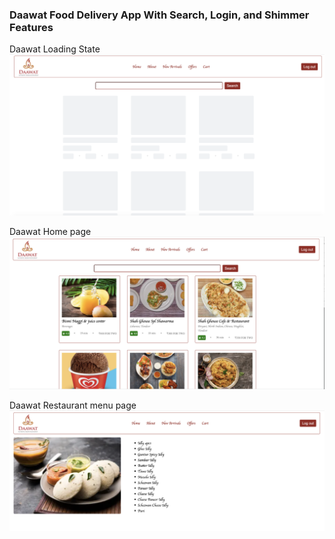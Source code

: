 ### Daawat Food Delivery App With Search, Login, and Shimmer Features

Daawat Loading State
![Daawat App Loader](./assets/daawat_loader.png "Title")

Daawat Home page 
![Daawat App](./assets/daawat_homepage.png "Title")

Daawat Restaurant menu page
![Daawat App](./assets/daawat_menu_items.png "Title")
